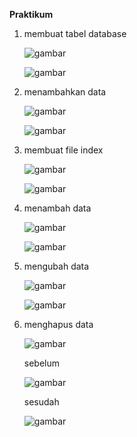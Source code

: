 **Praktikum**

1. membuat tabel database

   ![gambar](https://github.com/syahbarudin/Lab8Web/assets/146621192/1421987f-9397-4a74-a052-3ae3b2a2a803)

   ![gambar](https://github.com/syahbarudin/Lab8Web/assets/146621192/e1057734-3ea9-4544-9933-4979d32d9863)

2. menambahkan data

   ![gambar](https://github.com/syahbarudin/Lab8Web/assets/146621192/4b87c901-a214-4642-8001-f48eb826156e)

   ![gambar](https://github.com/syahbarudin/Lab8Web/assets/146621192/3b9a13db-8c2e-4a71-b387-d3a7928993b5)

3. membuat file index

   ![gambar](https://github.com/syahbarudin/Lab8Web/assets/146621192/9b5a8e58-dfa2-4a2d-b7b3-fe41710f5dda)

   ![gambar](https://github.com/syahbarudin/Lab8Web/assets/146621192/b3ddab00-f459-4091-960e-742c2cea0666)

4. menambah data

   ![gambar](https://github.com/syahbarudin/Lab8Web/assets/146621192/3eb7347b-02c1-4972-8073-d2ba2527737e)

   ![gambar](https://github.com/syahbarudin/Lab8Web/assets/146621192/947442c5-8d5b-40e5-a210-88f539d9b415)

6. mengubah data

   ![gambar](https://github.com/syahbarudin/Lab8Web/assets/146621192/50a243fd-f0c3-47a4-9235-18be232051cb)

   ![gambar](https://github.com/syahbarudin/Lab8Web/assets/146621192/718b1391-0feb-4d14-a963-eb23b0bfa274)

7. menghapus data

   ![gambar](https://github.com/syahbarudin/Lab8Web/assets/146621192/6755b800-cb6d-47d4-bb36-1063c30e5ab0)

   sebelum

   ![gambar](https://github.com/syahbarudin/Lab8Web/assets/146621192/18418a83-4846-423b-908b-4828118bbc74)

   sesudah

   ![gambar](https://github.com/syahbarudin/Lab8Web/assets/146621192/ad9b97b5-9fdd-4355-9330-31a539e75177)


   
